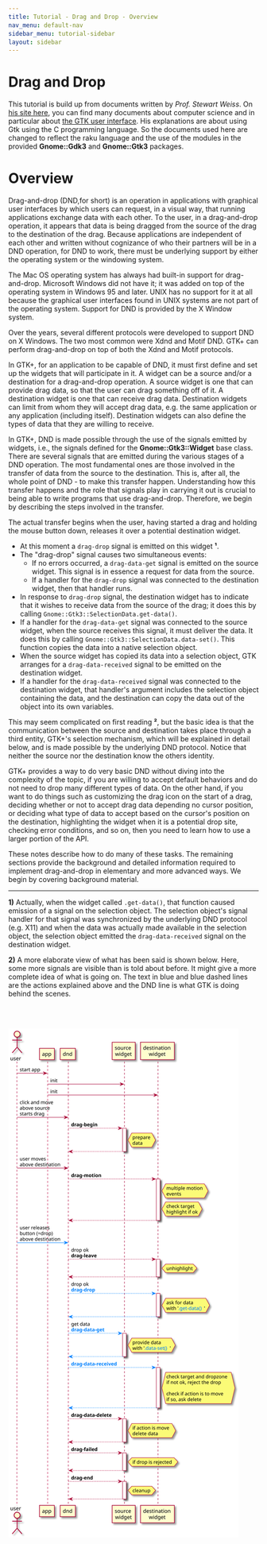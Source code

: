 ```yaml
---
title: Tutorial - Drag and Drop - Overview
nav_menu: default-nav
sidebar_menu: tutorial-sidebar
layout: sidebar
---
```


# Drag and Drop

This tutorial is build up from documents written by _Prof. Stewart Weiss_. On [his site here](http://www.compsci.hunter.cuny.edu/~sweiss/index.php), you can find many documents about computer science and in particular about [the GTK user interface](http://www.compsci.hunter.cuny.edu/~sweiss/course_materials/csci493.70/csci493.70_lecture_notes.php). His explanations are about using Gtk using the C programming language. So the documents used here are changed to reflect the raku language and the use of the modules in the provided **Gnome::Gdk3** and **Gnome::Gtk3** packages.


# Overview

Drag-and-drop (DND,for short) is an operation in applications with graphical user interfaces by which users can request, in a visual way, that running applications exchange data with each other. To the user, in a drag-and-drop operation, it appears that data is being dragged from the source of the drag to the destination of the drag. Because applications are independent of each other and written without cognizance of who their partners will be in a DND operation, for DND to work, there must be underlying support by either the operating system or the windowing system.

The Mac OS operating system has always had built-in support for drag-and-drop. Microsoft Windows did not have it; it was added on top of the operating system in Windows 95 and later. UNIX has no support for it at all because the graphical user interfaces found in UNIX systems are not part of the operating system. Support for DND is provided by the X Window system.

Over the years, several different protocols were developed to support DND on X Windows. The two most common were Xdnd and Motif DND. GTK+ can perform drag-and-drop on top of both the Xdnd and Motif protocols.

In GTK+, for an application to be capable of DND, it must first define and set up the widgets that will participate in it. A widget can be a source and/or a destination for a drag-and-drop operation. A source widget is one that can provide drag data, so that the user can drag something off of it. A destination widget is one that can receive drag data. Destination widgets can limit from whom they will accept drag data, e.g. the same application or any application (including itself). Destination widgets can also define the types of data that they are willing to receive.

In GTK+, DND is made possible through the use of the signals emitted by widgets, i.e., the signals defined for the **Gnome::Gtk3::Widget** base class. There are several signals that are emitted during the various stages of a DND operation. The most fundamental ones are those involved in the transfer of data from the source to the destination. This is, after all, the whole point of DND - to make this transfer happen. Understanding how this transfer happens and the role that signals play in carrying it out is crucial to being able to write programs that use drag-and-drop. Therefore, we begin by describing the steps involved in the transfer.

 The actual transfer begins when the user, having started a drag and holding the mouse button down, releases it over a potential destination widget.
* At this moment a `drag-drop` signal is emitted on this widget **¹**.
* The "drag-drop" signal causes two simultaneous events:
  * If no errors occurred, a `drag-data-get` signal is emitted on the source widget. This signal is in essence a request for data from the source.
  * If a handler for the `drag-drop` signal was connected to the destination widget, then that handler runs.
* In response to `drag-drop` signal, the destination widget has to indicate that it wishes to receive data from the source of the drag; it does this by calling `Gnome::Gtk3::SelectionData.get-data()`.
* If a handler for the `drag-data-get` signal was connected to the source widget, when the source receives this signal, it must deliver the data. It does this by calling `Gnome::Gtk3::SelectionData.data-set()`. This function copies the data into a native selection object.
* When the source widget has copied its data into a selection object, GTK arranges for a `drag-data-received` signal to be emitted on the destination widget.
* If a handler for the `drag-data-received` signal was connected to the destination widget, that handler's argument includes the selection object containing the data, and the destination can copy the data out of the object into its own variables.

This may seem complicated on first reading **²**, but the basic idea is that the communication between the source and destination takes place through a third entity, GTK+'s selection mechanism, which will be explained in detail below, and is made possible by the underlying DND protocol. Notice that neither the source nor the destination know the others identity.

GTK+ provides a way to do very basic DND without diving into the complexity of the topic, if you are willing to accept default behaviors and do not need to drop many different types of data. On the other hand, if you want to do things such as customizing the drag icon on the start of a drag, deciding whether or not to accept drag data depending no cursor position, or deciding what type of data to accept based on the cursor's position on the destination, highlighting the widget when it is a potential drop site, checking error conditions, and so on, then you need to learn how to use a larger portion of the API.

These notes describe how to do many of these tasks. The remaining sections provide the background and detailed information required to implement drag-and-drop in elementary and more advanced ways. We begin by covering background material.


<hr/>

**1)** Actually, when the widget called `.get-data()`, that function caused emission of a signal on the selection object. The selection object's signal handler for that signal was synchronized by the underlying DND protocol (e.g. X11) and when the data was actually made available in the selection object, the selection object emitted the `drag-data-received` signal on the destination widget.

**2)** A more elaborate view of what has been said is shown below. Here, some more signals are visible than is told about before. It might give a more complete idea of what is going on. The text in blue and blue dashed lines are the actions explained above and the DND line is what GTK is doing behind the scenes.

<br/>
<br/>

![dnd flow](images/dnd-steps.svg)
